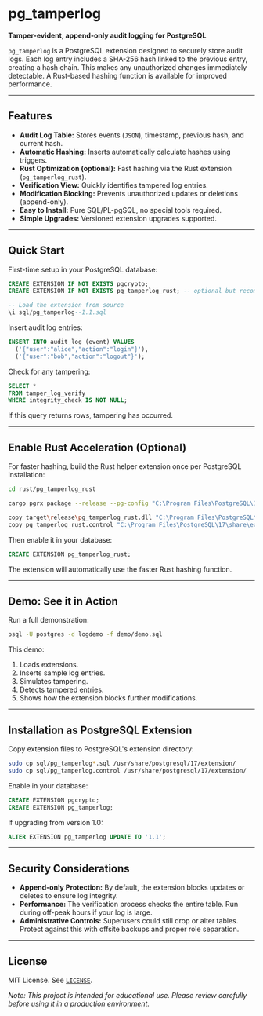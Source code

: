 # pg_tamperlog

**Tamper-evident, append-only audit logging for PostgreSQL**

`pg_tamperlog` is a PostgreSQL extension designed to securely store audit logs. Each log entry includes a SHA-256 hash linked to the previous entry, creating a hash chain. This makes any unauthorized changes immediately detectable. A Rust-based hashing function is available for improved performance.

---

## Features

- **Audit Log Table:** Stores events (`JSON`), timestamp, previous hash, and current hash.
- **Automatic Hashing:** Inserts automatically calculate hashes using triggers.
- **Rust Optimization (optional):** Fast hashing via the Rust extension (`pg_tamperlog_rust`).
- **Verification View:** Quickly identifies tampered log entries.
- **Modification Blocking:** Prevents unauthorized updates or deletions (append-only).
- **Easy to Install:** Pure SQL/PL-pgSQL, no special tools required.
- **Simple Upgrades:** Versioned extension upgrades supported.

---

## Quick Start

First-time setup in your PostgreSQL database:

```sql
CREATE EXTENSION IF NOT EXISTS pgcrypto;
CREATE EXTENSION IF NOT EXISTS pg_tamperlog_rust; -- optional but recommended

-- Load the extension from source
\i sql/pg_tamperlog--1.1.sql
````

Insert audit log entries:

```sql
INSERT INTO audit_log (event) VALUES
  ('{"user":"alice","action":"login"}'),
  ('{"user":"bob","action":"logout"}');
```

Check for any tampering:

```sql
SELECT *
FROM tamper_log_verify
WHERE integrity_check IS NOT NULL;
```

If this query returns rows, tampering has occurred.

---

## Enable Rust Acceleration (Optional)

For faster hashing, build the Rust helper extension once per PostgreSQL installation:

```bash
cd rust/pg_tamperlog_rust

cargo pgrx package --release --pg-config "C:\Program Files\PostgreSQL\17\bin\pg_config.exe"

copy target\release\pg_tamperlog_rust.dll "C:\Program Files\PostgreSQL\17\lib"
copy pg_tamperlog_rust.control "C:\Program Files\PostgreSQL\17\share\extension"
```

Then enable it in your database:

```sql
CREATE EXTENSION pg_tamperlog_rust;
```

The extension will automatically use the faster Rust hashing function.

---

## Demo: See it in Action

Run a full demonstration:

```bash
psql -U postgres -d logdemo -f demo/demo.sql
```

This demo:

1. Loads extensions.
2. Inserts sample log entries.
3. Simulates tampering.
4. Detects tampered entries.
5. Shows how the extension blocks further modifications.

---

## Installation as PostgreSQL Extension

Copy extension files to PostgreSQL's extension directory:

```bash
sudo cp sql/pg_tamperlog*.sql /usr/share/postgresql/17/extension/
sudo cp sql/pg_tamperlog.control /usr/share/postgresql/17/extension/
```

Enable in your database:

```sql
CREATE EXTENSION pgcrypto;
CREATE EXTENSION pg_tamperlog;
```

If upgrading from version 1.0:

```sql
ALTER EXTENSION pg_tamperlog UPDATE TO '1.1';
```

---

## Security Considerations

* **Append-only Protection:** By default, the extension blocks updates or deletes to ensure log integrity.
* **Performance:** The verification process checks the entire table. Run during off-peak hours if your log is large.
* **Administrative Controls:** Superusers could still drop or alter tables. Protect against this with offsite backups and proper role separation.

---

## License

MIT License. See [`LICENSE`](./LICENSE).

*Note: This project is intended for educational use. Please review carefully before using it in a production environment.*
